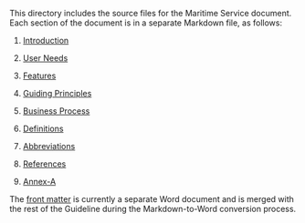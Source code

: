 This directory includes the source files for the Maritime Service document. Each section of the document is in a separate Markdown file, as follows:

1.  [Introduction](introduction.md)

1.  [User Needs](user_needs.md)

1.  [Features](features.md)

1.  [Guiding Principles](guiding_principles.md)

1.  [Business Process](business_process.md)

1.  [Definitions](definitions.md)

1.  [Abbreviations](abbreviations.md)

1.  [References](references.md)

1.  [Annex-A](annex-a.md)

The [front matter](front_matter.docx) is currently a separate Word document and is merged with the rest of the Guideline during the Markdown-to-Word conversion process.